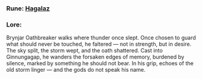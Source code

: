 ### Rune: [Hagalaz](https://en.wikipedia.org/wiki/Haglaz)

### Lore: 
Brynjar Oathbreaker walks where thunder once slept.
Once chosen to guard what should never be touched, he faltered — not in strength, but in desire.
The sky split, the storm wept, and the oath shattered.
Cast into Ginnungagap, he wanders the forsaken edges of memory, burdened by silence, marked by something he should not bear.
In his grip, echoes of the old storm linger — and the gods do not speak his name.

